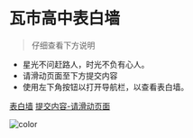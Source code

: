 
# 瓦市高中表白墙

> 仔细查看下方说明

- 星光不问赶路人，时光不负有心人。
- 请滑动页面至下方提交内容
- 使用左下角按钮以打开导航栏，以查看表白墙。

[表白墙](http://bbq.ljjie.cn)
[提交内容-请滑动页面]()

![color](#00FFFF)
